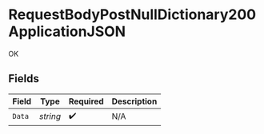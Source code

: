 # RequestBodyPostNullDictionary200ApplicationJSON

OK


## Fields

| Field              | Type               | Required           | Description        |
| ------------------ | ------------------ | ------------------ | ------------------ |
| `Data`             | *string*           | :heavy_check_mark: | N/A                |